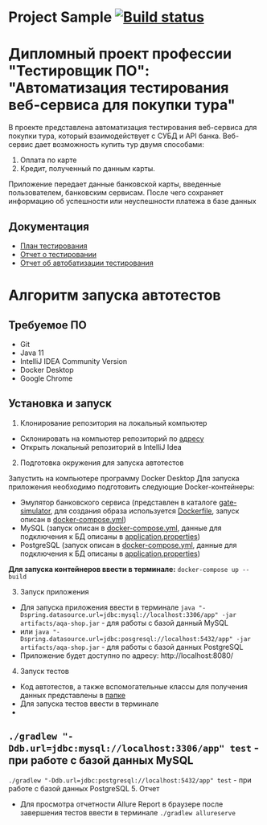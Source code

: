 # Project Sample  [![Build status](https://ci.appveyor.com/api/projects/status/doyxhi105hj97fsp/branch/main?svg=true)](https://ci.appveyor.com/project/alexdnf/deyanov-qa-78-diplom/branch/main)
# Дипломный проект профессии "Тестировщик ПО": "Автоматизация тестирования веб-сервиса для покупки тура"
В проекте представлена автоматизация тестирования веб-сервиса для покупки тура, который взаимодействует с СУБД и API банка. Веб-сервис дает возможность купить тур двумя способами:
1. Оплата по карте
2. Кредит, полученный по данным карты.

Приложение передает данные банковской карты, введенные пользователем, банковским сервисам. После чего сохраняет информацию об успешности или неуспешности платежа в базе данных

## Документация
- [План тестирования](https://github.com/alexdnf/Deyanov_QA-78_Diplom/blob/main/docs/Plan.md)
- [Отчет о тестировании](https://github.com/alexdnf/Deyanov_QA-78_Diplom/blob/main/docs/Report.md)
- [Отчет об автобатизации тестирования](https://github.com/alexdnf/Deyanov_QA-78_Diplom/blob/main/docs/Summary.md)


# Алгоритм запуска автотестов
## Требуемое ПО
- Git
- Java 11
- IntelliJ IDEA Community Version
- Docker Desktop
- Google Chrome
## Установка и запуск

1. Клонирование репозитория на локальный компьютер
- Склонировать на компьютер репозиторий по [адресу](https://github.com/alexdnf/Deyanov_QA-78_Diplom)
- Открыть локальный репозиторий в IntelliJ Idea
2. Подготовка окружения для запуска автотестов

Запустить на компьютере программу Docker Desktop
Для запуска приложения необходимо подготовить следующие Docker-контейнеры:
- Эмулятор банковского сервиса (представлен в каталоге [gate-simulator](https://github.com/alexdnf/Deyanov_QA-78_Diplom/tree/main/gate-simulator), для создания образа используется [Dockerfile](https://github.com/alexdnf/Deyanov_QA-78_Diplom/blob/main/gate-simulator/Dockerfile), запуск описан в [docker-compose.yml](https://github.com/alexdnf/Deyanov_QA-78_Diplom/blob/main/docker-compose.yml))
- MySQL (запуск описан в [docker-compose.yml](https://github.com/alexdnf/Deyanov_QA-78_Diplom/blob/main/docker-compose.yml), данные для подключения к БД описаны в [application.properties](https://github.com/alexdnf/Deyanov_QA-78_Diplom/blob/main/application.properties))
- PostgreSQL (запуск описан в [docker-compose.yml](https://github.com/alexdnf/Deyanov_QA-78_Diplom/blob/main/docker-compose.yml), данные для подключения к БД описаны в [application.properties](https://github.com/alexdnf/Deyanov_QA-78_Diplom/blob/main/application.properties))

**Для запуска контейнеров ввести в терминале:** `docker-compose up --build`

3. Запуск приложения
- Для запуска приложения ввести в терминале `java "-Dspring.datasource.url=jdbc:mysql://localhost:3306/app" -jar artifacts/aqa-shop.jar` - для работы с базой данный MySQL
- или `java "-Dspring.datasource.url=jdbc:posgresql://localhost:5432/app" -jar artifacts/aqa-shop.jar` - для работы с базой данных PostgreSQL
- Приложение будет доступно по адресу: http://localhost:8080/
4. Запуск тестов
- Код автотестов, а также вспомогательные классы для получения данных представлены в [папке](https://github.com/alexdnf/Deyanov_QA-78_Diplom/tree/main/src/test/java/ru/netology/diplom)
- Для запуска тестов ввести в терминале
-
`./gradlew "-Ddb.url=jdbc:mysql://localhost:3306/app" test` - при работе с базой данных MySQL
-
`./gradlew "-Ddb.url=jdbc:postgresql://localhost:5432/app" test` - при работе с базой данных PostgreSQL
5. Отчет
- Для просмотра отчетности Allure Report в браузере после завершения тестов ввести в терминале `./gradlew allureserve`